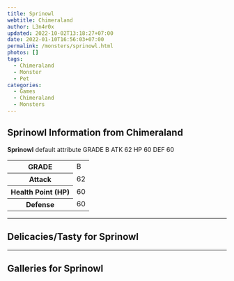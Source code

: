 ```yaml
---
title: Sprinowl
webtitle: Chimeraland
author: L3n4r0x
updated: 2022-10-02T13:18:27+07:00
date: 2022-01-10T16:56:03+07:00
permalink: /monsters/sprinowl.html
photos: []
tags:
  - Chimeraland
  - Monster
  - Pet
categories:
  - Games
  - Chimeraland
  - Monsters
---
```


<section id="bootstrap-wrapper"><link rel="stylesheet" href="https://cdn.statically.io/gh/dimaslanjaka/Web-Manajemen/40ac3225/css/bootstrap-4.5-wrapper.css"/><h1>Sprinowl Information from Chimeraland</h1><p><b>Sprinowl</b> default attribute GRADE B ATK 62 HP 60 DEF 60<table><tr><th>GRADE</th><td>B</td></tr><tr><th>Attack</th><td>62</td></tr><tr><th>Health Point (HP)</th><td>60</td></tr><tr><th>Defense</th><td>60</td></tr></table></p><hr/><h2>Delicacies/Tasty for Sprinowl</h2><hr/><div id="gallery"><h2>Galleries for Sprinowl</h2><div class="row"></div></div></section>